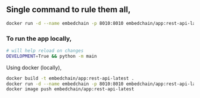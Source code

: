 ## Single command to rule them all,

```bash
docker run -d --name embedchain -p 8010:8010 embedchain/app:rest-api-latest
```

### To run the app locally,

```bash
# will help reload on changes
DEVELOPMENT=True && python -m main
```

Using docker (locally),

```bash
docker build -t embedchain/app:rest-api-latest .
docker run -d --name embedchain -p 8010:8010 embedchain/app:rest-api-latest
docker image push embedchain/app:rest-api-latest
```

